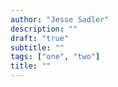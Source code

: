 ```yaml
---
author: "Jesse Sadler"
description: ""
draft: "true"
subtitle: ""
tags: ["one", "two"]
title: ""
---
```

